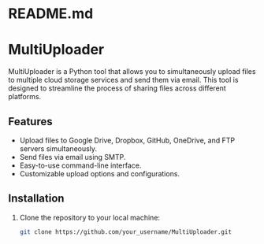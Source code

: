# README.md

# MultiUploader

MultiUploader is a Python tool that allows you to simultaneously upload files to multiple cloud storage services and send them via email. This tool is designed to streamline the process of sharing files across different platforms.

## Features

- Upload files to Google Drive, Dropbox, GitHub, OneDrive, and FTP servers simultaneously.
- Send files via email using SMTP.
- Easy-to-use command-line interface.
- Customizable upload options and configurations.

## Installation

1. Clone the repository to your local machine:

   ```bash
   git clone https://github.com/your_username/MultiUploader.git
